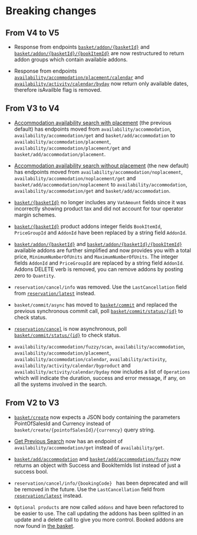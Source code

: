 # Breaking changes

## From V4 to V5

- Response from endpoints <a href="#addon-products">`basket/addon/{basketId}`</a> and <a href="#addon-products">`basket/addon/{basketId}/{bookItemId}`</a> are now restructured to return addon groups which contain available addons.

- Response from endpoints <a href="#calendar-search">`availability/accommodation/placement/calendar`</a> and <a href="#calendar-search-by-day">`availability/activity/calendar/byday`</a> now return only available dates, therefore isAvailble flag is removed.

## From V3 to V4

- <a href="#availability---placement-accommodation">Accommodation availability search with placement</a> (the previous default) has endpoints moved from `availability/accommodation`, `availability/accommodation/get` and `basket/add/accommodation` to `availability/accommodation/placement`, `availability/accommodation/placement/get` and `basket/add/accommodation/placement`.

- <a href="#availability---accommodation">Accommodation availability search without placement</a> (the new default) has endpoints moved from `availability/accommodation/noplacement`, `availability/accommodation/noplacement/get` and `basket/add/accommodation/noplacement` to `availability/accommodation`, `availability/accommodation/get` and `basket/add/accommodation`.

- <a href="#get-basket">`basket/{basketId}`</a> no longer includes any `VatAmount` fields since it was incorrectly showing product tax and did not account for tour operator margin schemes.

- <a href="#get-basket">`basket/{basketId}`</a> product addons integer fields `BookItemId`, `PriceGroupId` and `AddonId` have been replaced by a string field `AddonId`.

- <a href="#addon-products">`basket/addon/{basketId}`</a> and <a href="#addon-products">`basket/addon/{basketId}/{bookItemId}`</a> available addons are further simplified and now provides you with a total price, `MinimumNumberOfUnits` and `MaximumNumberOfUnits`. The integer fields `AddonId` and `PriceGroupId` are replaced by a string field `AddonId`. Addons DELETE verb is removed, you can remove addons by posting zero to `Quantity`.

- `reservation/cancel/info` was removed. Use the `LastCancellation` field from <a href="#get-latest-reservation-version">`reservation/latest`</a> instead.

- `basket/commit/async` has moved to <a href="#commit-basket">`basket/commit`</a> and replaced the previous synchronous commit call, poll <a href="#commit-status">`basket/commit/status/{id}`</a> to check status.

- <a href="#cancel-reservation">`reservation/cancel`</a> is now asynchronous, poll <a href="#commit-status">`basket/commit/status/{id}`</a> to check status.

- `availability/accommodation/fuzzy/scan`, `availability/accommodation`, `availability/accommodation/placement`, `availability/accommodation/calendar`, `availability/activity`, `availability/activity/calendar/byproduct` and `availability/activity/calendar/byday` now includes a list of `Operations` which will indicate the duration, success and error message, if any, on all the systems involved in the search.

## From V2 to V3

- <a href="#create-basket">`basket/create`</a> now expects a JSON body containing the parameters PointOfSalesId and Currency instead of `basket/create/{pointofSalesId}/{currency}` query string.

- <a href="#get-previous-search">Get Previous Search</a> now has an endpoint of  `availability/accommodation/get` instead of `availability/get`.

- <a href="#add-accommodation-booking-item">`basket/add/accommodation`</a> and <a href="#add-fuzzy-accommodation-booking-item">`basket/add/accommodation/fuzzy`</a> now returns an object with Success and BookItemIds list instead of just a success bool.

- `reservation/cancel/info/{bookingCode} ` has been deprecated and will be removed in the future. Use the `LastCancellation` field from <a href="#get-latest-reservation-version">`reservation/latest`</a> instead.

- `Optional products` are now called `addons` and have been refactored to be easier to use. The call updating the addons has been splitted in an update and a delete call to give you more control. Booked addons are now found in <a href="#get-basket">the basket</a>.
